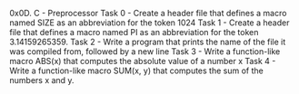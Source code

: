 0x0D. C - Preprocessor
Task 0 - Create a header file that defines a macro named SIZE as an abbreviation for the token 1024
Task 1 - Create a header file that defines a macro named PI as an abbreviation for the token 3.14159265359.
Task 2 - Write a program that prints the name of the file it was compiled from, followed by a new line
Task 3 - Write a function-like macro ABS(x) that computes the absolute value of a number x
Task 4 - Write a function-like macro SUM(x, y) that computes the sum of the numbers x and y.
